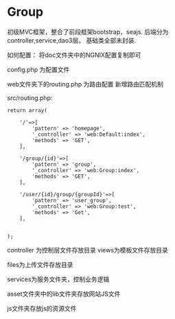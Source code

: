 Group
=====

初级MVC框架，整合了前段框架bootstrap，seajs.  后端分为controller,service,dao3层。
基础类全部未封装.


如何配置：
将doc文件夹中的NGNIX配置复制即可


config.php 为配置文件

web文件夹下的routing.php 为路由配置
新增路由匹配机制

src/routing.php:


	return array(

		'/'=>[
			'pattern' => 'homepage',
			'_controller' => 'web:Default:index',
			'methods' => 'GET',
		],

		'/group/{id}'=>[
			'pattern' => 'group',
			'_controller' => 'web:Group:index',
			'methods' => 'GET',
		],

		'/user/{id}/group/{groupId}'=>[
			'pattern' => 'user_group',
			'_controller' => 'web:Group:test',
			'methods' => 'Get',
		],


	);



controller 为控制层文件存放目录
views为模板文件存放目录

files为上传文件存放目录

services为服务文件夹，控制业务逻辑


asset文件夹中的lib文件夹存放网站JS文件

js文件夹存放js的资源文件